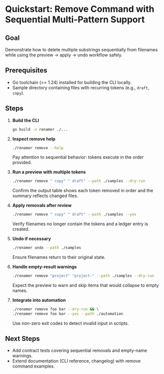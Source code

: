 # Quickstart: Remove Command with Sequential Multi-Pattern Support

## Goal
Demonstrate how to delete multiple substrings sequentially from filenames while using the
preview → apply → undo workflow safely.

## Prerequisites
- Go toolchain (>= 1.24) installed for building the CLI locally.
- Sample directory containing files with recurring tokens (e.g., `draft`, `copy`).

## Steps

1. **Build the CLI**
   ```bash
   go build -o renamer ./...
   ```

2. **Inspect remove help**
   ```bash
   ./renamer remove --help
   ```
   Pay attention to sequential behavior: tokens execute in the order provided.

3. **Run a preview with multiple tokens**
   ```bash
   ./renamer remove " copy" " draft" --path ./samples --dry-run
   ```
   Confirm the output table shows each token removed in order and the summary reflects changed files.

4. **Apply removals after review**
   ```bash
   ./renamer remove " copy" " draft" --path ./samples --yes
   ```
   Verify filenames no longer contain the tokens and a ledger entry is created.

5. **Undo if necessary**
   ```bash
   ./renamer undo --path ./samples
   ```
   Ensure filenames return to their original state.

6. **Handle empty-result warnings**
   ```bash
   ./renamer remove "project" "project-" --path ./samples --dry-run
   ```
   Expect the preview to warn and skip items that would collapse to empty names.

7. **Integrate into automation**
   ```bash
   ./renamer remove foo bar --dry-run && \
   ./renamer remove foo bar --yes --path ./automation
   ```
   Use non-zero exit codes to detect invalid input in scripts.

## Next Steps
- Add contract tests covering sequential removals and empty-name warnings.
- Extend documentation (CLI reference, changelog) with remove command examples.
